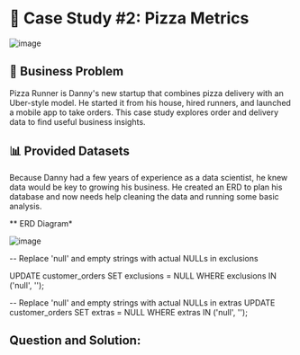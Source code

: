 
# 🍜 Case Study #2: Pizza Metrics

![image](https://github.com/user-attachments/assets/81eddaaf-72d4-4321-8c37-55591ae9f98e)


## 📌 Business Problem

Pizza Runner is Danny's new startup that combines pizza delivery with an Uber-style model.
He started it from his house, hired runners, and launched a mobile app to take orders.
This case study explores order and delivery data to find useful business insights.

## 📊 Provided Datasets

Because Danny had a few years of experience as a data scientist, he knew data would be key to growing his business.
He created an ERD to plan his database and now needs help cleaning the data and running some basic analysis.

** ERD Diagram*

![image](https://github.com/user-attachments/assets/672b1086-02ed-40d9-9bfe-5abb0c18c0b0)

-- Replace 'null' and empty strings with actual NULLs in exclusions

UPDATE customer_orders
SET exclusions = NULL
WHERE exclusions IN ('null', '');


-- Replace 'null' and empty strings with actual NULLs in extras
UPDATE customer_orders
SET extras = NULL
WHERE extras IN ('null', '');






## Question and Solution:
